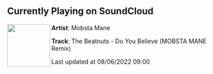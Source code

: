 ## Currently Playing on SoundCloud

[<img align="left" width="100" src="https://i1.sndcdn.com/artworks-000607744831-wowpvq-t500x500.jpg">](https://soundcloud.com/mobstamane/the-beatnuts-do-you-believe-mobsta-mane-remix)

**Artist**: Mobsta Mane 

**Track**: The Beatnuts - Do You Believe (MOBSTA MANE Remix)

Last updated at 08/06/2022 09:00
